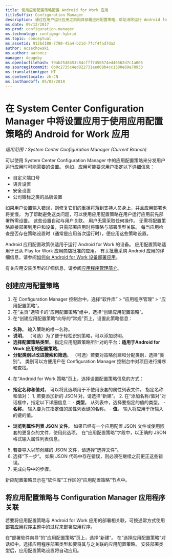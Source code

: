 ```yaml
---
title: 使用应用配置策略配置 Android for Work 应用
titleSuffix: Configuration Manager
description: 通过在用户运行应用之前向其部署应用配置策略，帮助消除运行 Android for Work 的设备上的配置问题。
ms.date: 09/12/2017
ms.prod: configuration-manager
ms.technology: configmgr-hybrid
ms.topic: conceptual
ms.assetid: 9126d188-7780-45a4-b21d-7fcf4fad7da2
author: aczechowski
ms.author: aaroncz
manager: dougeby
ms.openlocfilehash: 79ab2548453c84cfff7450574ed46562d7c1a005
ms.sourcegitcommit: 0b0c2735c4ed822731ae069b4cc1380e89e78933
ms.translationtype: HT
ms.contentlocale: zh-CN
ms.lasthandoff: 05/03/2018
---
```

# <a name="apply-settings-to-android-for-work-apps-with-app-configuration-policies-in-system-center-configuration-manager"></a>在 System Center Configuration Manager 中将设置应用于使用应用配置策略的 Android for Work 应用

*适用范围：System Center Configuration Manager (Current Branch)*

可以使用 System Center Configuration Manager 中的应用配置策略来分发用户运行应用时可能需要的设置。 例如，应用可能要求用户指定以下详细信息：
- 自定义端口号
- 语言设置
- 安全设置
- 公司徽标之类的品牌设置

如果用户设置输入错误，则修复它们的重担将落到支持人员身上，并且应用部署也将变慢。 为了帮助避免这类问题，可以使用应用配置策略在用户运行应用前先部署所需设置。 这些设置自动与用户关联。 用户无需采取任何操作。
无需将配置策略直接部署到用户和设备，只需部署应用时将策略与部署类型关联。 每当应用检查是否存在策略设置时（通常是应用首次运行时），便应用这些策略设置。

Android 应用配置政策仅适用于运行 Android for Work 的设备。 应用配置策略适用于已从 Play for Work 应用商店批准的应用。 有关批量采购 Android 应用的详细信息，请参阅[如何向 Android for Work 设备部署应用](https://docs.microsoft.com/intune/deploy-use/android-for-work-apps)。

有关应用安装类型的详细信息，请参阅[应用程序管理简介](/sccm/apps/understand/introduction-to-application-management)。

## <a name="create-an-app-configuration-policy"></a>创建应用配置策略

1. 在 Configuration Manager 控制台中，选择“软件库” > “应用程序管理” > “应用配置策略”。
2. 在“主页”选项卡的“应用配置策略”组中，选择“创建应用配置策略”。
3. 在“创建应用配置策略”向导的“常规”页上，设置此策略信息：
  - **名称**。 输入策略的唯一名称。
  - **说明**。 （可选）为了便于轻松识别策略，可以添加说明。
  -  **选择配置策略类型**。 指定应用配置策略所针对的平台：**适用于Android for Work 应用的配置策略**。
  -  **分配类别以改进搜索和筛选**。 （可选）若要对策略创建和分配类别，选择“类别”。 类别可以方便用户在 Configuration Manager 控制台中对项目进行排序和查找。
4. 在“Android for Work 策略”页上，选择设置配置策略信息的方式：
  - **指定名称和值对**。 可以将此选项用于不使用嵌套的属性列表文件。 指定名称和值对：
        1. 若要添加新的 JSON 对，请选择“新建”。
        2. 在“添加名称/值对”对话框中，指定以下详细信息：
            - **类型**。 从列表中，选择要指定的值的类型。
            - **名称**。 输入要为其指定值的属性列表键的名称。
            - **值**。 输入将应用于所输入的键的值。

  - **浏览到属性列表 JSON 文件**。 如果已经有一个应用配置 JSON 文件或使用嵌套的更复杂的文件，使用此选项。 在“应用配置策略”字段中，以正确的 JSON 格式输入属性列表信息。
5. 若要导入以前创建的 JSON 文件，请选择“选择文件”。
6. 选择“下一步”。 如果 JSON 代码中存在错误，则必须在继续之前更正这些错误。
7. 完成向导中的步骤。

新应配置策略显示在“软件库”工作区的“应用配置策略”节点中。

## <a name="associate-an-app-configuration-policy-with-a-configuration-manager-application"></a>将应用配置策略与 Configuration Manager 应用程序关联

若要将应用配置策略与 Android for Work 应用的部署相关联，可按通常方式使用[部署应用程序](/sccm/apps/deploy-use/deploy-applications)主题中的过程来部署应用程序。

在“部署软件向导”的“应用配置策略”页上，选择“新建”。 在“选择应用配置策略”对话框中，选择应用程序部署类型和要将其与之关联的应用配置策略。
安装部署类型后，应用配置策略设置将自动应用。
